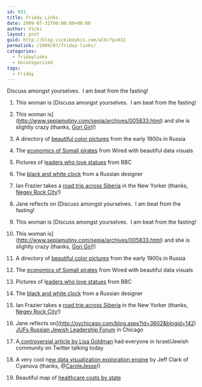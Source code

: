 ```yaml
---
id: 931
title: Friday Links.
date: 2009-07-31T00:00:09+00:00
author: Vicki
layout: post
guid: http://blog.vickiboykis.com/wlb/?p=931
permalink: /2009/07/friday-links/
categories:
  - fridaylinks
  - Uncategorized
tags:
  - Friday
---
```

Discuss amongst yourselves.  I am beat from the fasting!

  1. This woman is [Discuss amongst yourselves.  I am beat from the fasting!

  1. This woman is](http://www.sepiamutiny.com/sepia/archives/005833.html) and she is slightly crazy (thanks, [Gori Girl](http://www.gorigirl.com)!)
  2. A directory of [beautiful color pictures](http://pratyeka.org/prokudin-gorskii/) from the early 1900s in Russia
  3. The [economics of Somali pirates](http://www.wired.com/politics/security/magazine/17-07/ff_somali_pirates) from Wired with beautiful data visuals
  4. Pictures of l[eaders who love statues](http://news.bbc.co.uk/2/hi/in_depth/8167890.stm) from BBC
  5. The [black and white clock](http://www.kibardindesign.com/special-projects/concept/black-and-white-clock.aspx) from a Russian designer
  6. Ian Frazier takes a [road trip across Siberia](http://www.newyorker.com/reporting/2009/08/03/090803fa_fact_frazier) in the New Yorker (thanks, [Negev Rock City](http://negevrockcity.com/)!)
  7. Jane reflects on [Discuss amongst yourselves.  I am beat from the fasting!

  1. This woman is [Discuss amongst yourselves.  I am beat from the fasting!

  1. This woman is](http://www.sepiamutiny.com/sepia/archives/005833.html) and she is slightly crazy (thanks, [Gori Girl](http://www.gorigirl.com)!)
  2. A directory of [beautiful color pictures](http://pratyeka.org/prokudin-gorskii/) from the early 1900s in Russia
  3. The [economics of Somali pirates](http://www.wired.com/politics/security/magazine/17-07/ff_somali_pirates) from Wired with beautiful data visuals
  4. Pictures of l[eaders who love statues](http://news.bbc.co.uk/2/hi/in_depth/8167890.stm) from BBC
  5. The [black and white clock](http://www.kibardindesign.com/special-projects/concept/black-and-white-clock.aspx) from a Russian designer
  6. Ian Frazier takes a [road trip across Siberia](http://www.newyorker.com/reporting/2009/08/03/090803fa_fact_frazier) in the New Yorker (thanks, [Negev Rock City](http://negevrockcity.com/)!)
  7. Jane reflects on](http://oychicago.com/blog.aspx?id=3602&blogid=142) <span id="ctl00_ContentPlaceHolder1_lblWeb"><span id="ctl00_ContentPlaceHolder1_Blog1"><a href="http://oychicago.com/blog.aspx?id=3602&blogid=142">JUFs Russian Jewish Leadership Forum</a> in Chicago</span></span>
  8. <span id="ctl00_ContentPlaceHolder1_lblWeb"><span id="ctl00_ContentPlaceHolder1_Blog1">A<a href="http://forward.com/articles/111025/"> controversial article by Lisa Goldman</a> had everyone in Israel/Jewish community on Twitter talking today</span></span>
  9. <span id="ctl00_ContentPlaceHolder1_lblWeb"><span id="ctl00_ContentPlaceHolder1_Blog1">A very cool n<a href="http://www.cyanova.com/">ew data visualization exploration engine</a> by Jeff Clark of Cyanova (thanks, @<a href="http://www.twitter.com/carolejesse">CaroleJesse</a>!)</span></span>
 10. <span id="ctl00_ContentPlaceHolder1_lblWeb"><span id="ctl00_ContentPlaceHolder1_Blog1">Beautiful map of <a href="http://www.peerpapers.com/uncommon-sense/wp-content/uploads/2009/07/HealthcareMap_Final3.png">healthcare costs by state</a><br /> </span></span>